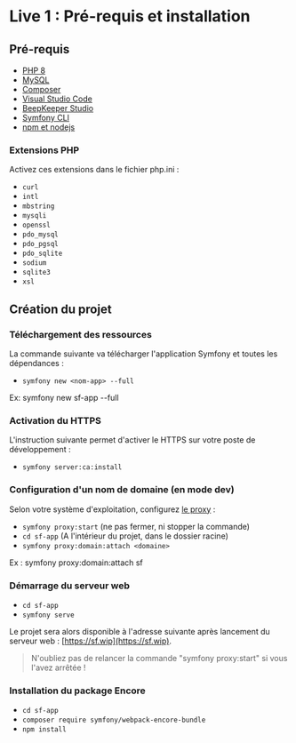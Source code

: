 # Live 1 : Pré-requis et installation

## Pré-requis

* [PHP 8](https://www.colinodell.com/blog/202011/how-install-php-80)
* [MySQL](https://dev.mysql.com/doc/mysql-installation-excerpt/8.0/en/)
* [Composer](https://getcomposer.org/)
* [Visual Studio Code](https://code.visualstudio.com/)
* [BeepKeeper Studio](https://www.beekeeperstudio.io/)
* [Symfony CLI](https://symfony.com/download)
* [npm et nodejs](https://nodejs.org/en/download/)

### Extensions PHP

Activez ces extensions dans le fichier php.ini :

* `curl`
* `intl`
* `mbstring`
* `mysqli`
* `openssl`
* `pdo_mysql`
* `pdo_pgsql`
* `pdo_sqlite`
* `sodium`
* `sqlite3`
* `xsl`

## Création du projet

### Téléchargement des ressources

La commande suivante va télécharger l'application Symfony et toutes les dépendances :

* `symfony new <nom-app> --full`

Ex: symfony new sf-app --full

### Activation du HTTPS

L'instruction suivante permet d'activer le HTTPS sur votre poste de développement :

* `symfony server:ca:install`

### Configuration d'un nom de domaine (en mode dev)

Selon votre système d'exploitation, configurez [le proxy](https://symfony.com/doc/current/setup/symfony_server.html#setting-up-the-local-proxy) :

* `symfony proxy:start` (ne pas fermer, ni stopper la commande)
* `cd sf-app` (A l'intérieur du projet, dans le dossier racine)
* `symfony proxy:domain:attach <domaine>`

Ex :  symfony proxy:domain:attach sf

### Démarrage du serveur web

* `cd sf-app`
* `symfony serve`

Le projet sera alors disponible à l'adresse suivante après lancement du serveur web : [https://sf.wip](https://sf.wip).

> N'oubliez pas de relancer la commande "symfony proxy:start" si vous l'avez arrêtée !

### Installation du package Encore

* `cd sf-app`
* `composer require symfony/webpack-encore-bundle`
* `npm install`
